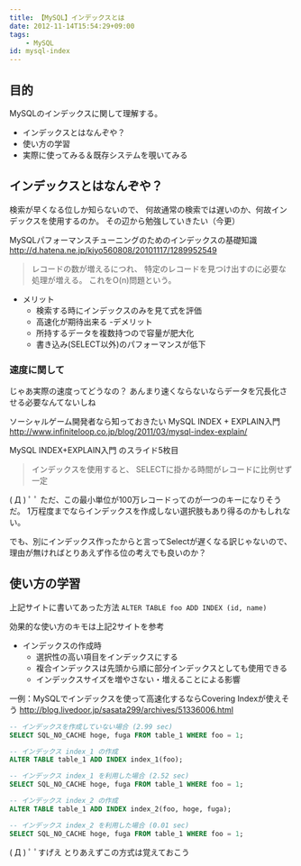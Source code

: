 ```yaml
---
title: 【MySQL】インデックスとは
date: 2012-11-14T15:54:29+09:00
tags:
    - MySQL
id: mysql-index
---
```


## 目的

MySQLのインデックスに関して理解する。
- インデックスとはなんぞや？
- 使い方の学習
- 実際に使ってみる＆既存システムを覗いてみる

<!-- more -->

## インデックスとはなんぞや？

検索が早くなる位しか知らないので、
何故通常の検索では遅いのか、何故インデックスを使用するのか。
その辺から勉強していきたい（今更）

MySQLパフォーマンスチューニングのためのインデックスの基礎知識
<http://d.hatena.ne.jp/kiyo560808/20101117/1289952549>

> レコードの数が増えるにつれ、
> 特定のレコードを見つけ出すのに必要な処理が増える。
> これをO(n)問題という。

- メリット
  - 検索する時にインデックスのみを見て式を評価
  - 高速化が期待出来る
-デメリット
  - 所持するデータを複数持つので容量が肥大化
  - 書き込み(SELECT以外)のパフォーマンスが低下

### 速度に関して

じゃあ実際の速度ってどうなの？
あんまり速くならないならデータを冗長化させる必要なんてないしね

ソーシャルゲーム開発者なら知っておきたい MySQL INDEX + EXPLAIN入門
<http://www.infiniteloop.co.jp/blog/2011/03/mysql-index-explain/>

MySQL INDEX+EXPLAIN入門 のスライド5枚目

> インデックスを使用すると、
> SELECTに掛かる時間がレコードに比例せず一定

(  Д ) ﾟ ﾟ
ただ、この最小単位が100万レコードってのが一つのキーになりそうだ。
1万程度までならインデックスを作成しない選択肢もあり得るのかもしれない。

でも、別にインデックス作ったからと言ってSelectが遅くなる訳じゃないので、
理由が無ければとりあえず作る位の考えでも良いのか？

## 使い方の学習

上記サイトに書いてあった方法
`ALTER TABLE foo ADD INDEX (id, name)`

効果的な使い方のキモは上記2サイトを参考
- インデックスの作成時
  - 選択性の高い項目をインデックスにする
  - 複合インデックスは先頭から順に部分インデックスとしても使用できる
  - インデックスサイズを増やさない・増えることによる影響

一例：MySQLでインデックスを使って高速化するならCovering Indexが使えそう
<http://blog.livedoor.jp/sasata299/archives/51336006.html>

```SQL
-- インデックスを作成していない場合 (2.99 sec)
SELECT SQL_NO_CACHE hoge, fuga FROM table_1 WHERE foo = 1;

-- インデックス index_1 の作成
ALTER TABLE table_1 ADD INDEX index_1(foo);

-- インデックス index_1 を利用した場合 (2.52 sec)
SELECT SQL_NO_CACHE hoge, fuga FROM table_1 WHERE foo = 1;

-- インデックス index_2 の作成
ALTER TABLE table_1 ADD INDEX index_2(foo, hoge, fuga);

-- インデックス index_2 を利用した場合 (0.01 sec)
SELECT SQL_NO_CACHE hoge, fuga FROM table_1 WHERE foo = 1;
```

(  Д ) ﾟ ﾟすげえ
とりあえずこの方式は覚えておこう

